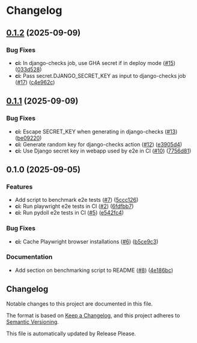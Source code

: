 # Changelog

## [0.1.2](https://github.com/albertomh/django-e2e-benchmarks/compare/v0.1.1...v0.1.2) (2025-09-09)


### Bug Fixes

* **ci:** In django-checks job, use GHA secret if in deploy mode ([#15](https://github.com/albertomh/django-e2e-benchmarks/issues/15)) ([033d528](https://github.com/albertomh/django-e2e-benchmarks/commit/033d52804c8af9e8b5f29dab3c7a09a7e62054c3))
* **ci:** Pass secret.DJANGO_SECRET_KEY as input to django-checks job ([#17](https://github.com/albertomh/django-e2e-benchmarks/issues/17)) ([c4e962c](https://github.com/albertomh/django-e2e-benchmarks/commit/c4e962cb0c74b9271dc4bb2aa9ed9c62dd0b7ce1))

## [0.1.1](https://github.com/albertomh/django-e2e-benchmarks/compare/v0.1.0...v0.1.1) (2025-09-09)


### Bug Fixes

* **ci:** Escape SECRET_KEY when generating in django-checks ([#13](https://github.com/albertomh/django-e2e-benchmarks/issues/13)) ([be09220](https://github.com/albertomh/django-e2e-benchmarks/commit/be092205b457bca59721f45948e2ae52a3095501))
* **ci:** Generate random key for django-checks action ([#12](https://github.com/albertomh/django-e2e-benchmarks/issues/12)) ([e3905d4](https://github.com/albertomh/django-e2e-benchmarks/commit/e3905d4dac24ea4d58b73fab44d19618949f6e7e))
* **ci:** Use Django secret key in webapp used by e2e in CI ([#10](https://github.com/albertomh/django-e2e-benchmarks/issues/10)) ([7756d81](https://github.com/albertomh/django-e2e-benchmarks/commit/7756d81cd23b53946cba022461a91c2489ee1910))

## 0.1.0 (2025-09-05)


### Features

* Add script to benchmark e2e tests ([#7](https://github.com/albertomh/django-e2e-benchmarks/issues/7)) ([5ccc126](https://github.com/albertomh/django-e2e-benchmarks/commit/5ccc126cf088917a8040eccc099df5a981146f66))
* **ci:** Run playwright e2e tests in CI ([#2](https://github.com/albertomh/django-e2e-benchmarks/issues/2)) ([6fdfbb7](https://github.com/albertomh/django-e2e-benchmarks/commit/6fdfbb7c404f3330a926d68dd15af546e51748c8))
* **ci:** Run pydoll e2e tests in CI ([#5](https://github.com/albertomh/django-e2e-benchmarks/issues/5)) ([e542fc4](https://github.com/albertomh/django-e2e-benchmarks/commit/e542fc48b09ad5d36deefad00bd7832224ade543))


### Bug Fixes

* **ci:** Cache Playwright browser installations ([#6](https://github.com/albertomh/django-e2e-benchmarks/issues/6)) ([b5ce9c3](https://github.com/albertomh/django-e2e-benchmarks/commit/b5ce9c3599c3c1ef7a1f8f641be84cb6c193e45b))


### Documentation

* Add section on benchmarking script to README ([#8](https://github.com/albertomh/django-e2e-benchmarks/issues/8)) ([4e186bc](https://github.com/albertomh/django-e2e-benchmarks/commit/4e186bc02713cdeb2bbba6b46d6cd290bd3aee3b))

## Changelog

Notable changes to this project are documented in this file.

The format is based on [Keep a Changelog](https://keepachangelog.com/en/1.0.0/),
and this project adheres to [Semantic Versioning](https://semver.org/spec/v2.0.0.html).

This file is automatically updated by Release Please.
